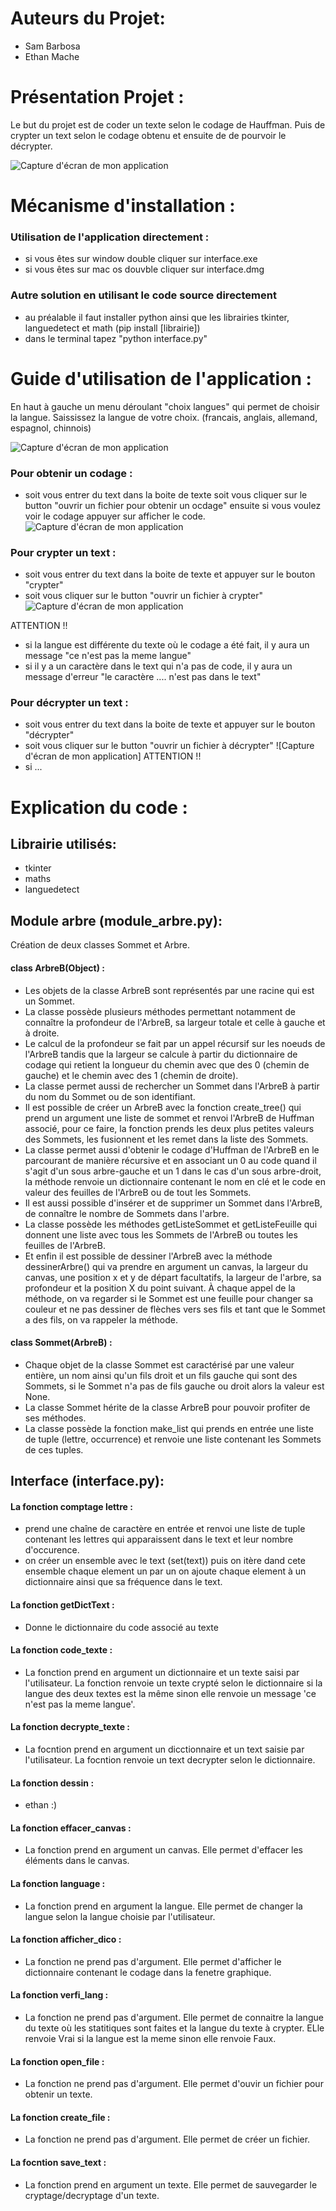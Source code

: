 # Auteurs du Projet:

- Sam Barbosa
- Ethan Mache

# Présentation Projet :

Le but du projet est de coder un texte selon le codage de Hauffman. Puis de crypter un text selon le codage obtenu et ensuite de de pourvoir le décrypter.


![Capture d'écran de mon application](Screenshot%202023-04-20%20at%2016.39.08.png)

# Mécanisme d'installation :

### Utilisation de l'application directement :

* si vous êtes sur window double cliquer sur interface.exe
* si vous êtes sur mac os douvble cliquer sur interface.dmg

### Autre solution en utilisant le code source directement

* au préalable il faut installer python ainsi que les librairies tkinter, languedetect et math (pip install [librairie])
* dans le terminal tapez "python interface.py"

# Guide d'utilisation de l'application :

En haut à gauche un menu déroulant "choix langues" qui permet de choisir la langue. Saississez la langue de votre choix.
(francais, anglais, allemand, espagnol, chinnois)

![Capture d'écran de mon application](Screenshot%202023-04-20%20at%2017.26.41.png)



### Pour obtenir un codage :
- soit vous entrer du text dans la boite de texte soit vous cliquer sur le button "ouvrir un fichier pour obtenir un ocdage" ensuite si vous voulez voir le codage appuyer sur afficher le code.
![Capture d'écran de mon application](Screenshot%202023-04-20%20at%2017.49.18.png)

### Pour crypter un text : 
- soit vous entrer du text dans la boite de texte et appuyer sur le bouton "crypter"
- soit vous cliquer sur le button "ouvrir un fichier à crypter"
![Capture d'écran de mon application](Screenshot%202023-04-20%20at%2017.49.29.png)


ATTENTION !!
- si la langue est différente du texte où le codage a été fait, il y aura un message "ce n'est pas la meme langue"
- si il y a un caractère dans le text qui n'a pas de code, il y aura un message d'erreur "le caractère .... n'est pas dans le text"

### Pour décrypter un text : 
- soit vous entrer du text dans la boite de texte et appuyer sur le bouton "décrypter"
- soit vous cliquer sur le button "ouvrir un fichier à décrypter"
![Capture d'écran de mon application]
ATTENTION !!
- si ...


# Explication du code :

## Librairie utilisés:

- tkinter
- maths
- languedetect


## Module arbre (module_arbre.py):

Création de deux classes Sommet et Arbre.

#### class ArbreB(Object) : 
 * Les objets de la classe ArbreB sont représentés par une racine qui est un Sommet.
 * La classe possède plusieurs méthodes permettant notamment de connaître la profondeur de l'ArbreB, sa largeur totale et celle à gauche et à droite.
 * Le calcul de la profondeur se fait par un appel récursif sur les noeuds de l'ArbreB tandis que la largeur se calcule à partir du dictionnaire de codage qui retient la longueur du chemin avec que des 0 (chemin de gauche) et le chemin avec des 1 (chemin de droite).
 * La classe permet aussi de rechercher un Sommet dans l'ArbreB à partir du nom du Sommet ou de son identifiant.
 * Il est possible de créer un ArbreB avec la fonction create_tree() qui prend un argument une liste de sommet et renvoi l'ArbreB de Huffman associé, pour ce faire, la fonction prends les deux plus petites valeurs des Sommets, les fusionnent et les remet dans la liste des Sommets.
 * La classe permet aussi d'obtenir le codage d'Huffman de l'ArbreB en le parcourant de manière récursive et en associant un 0 au code quand il s'agit d'un sous arbre-gauche et un 1 dans le cas d'un sous arbre-droit, la méthode renvoie un dictionnaire contenant le nom en clé et le code en valeur des feuilles de l'ArbreB ou de tout les Sommets.
 * Il est aussi possible d'insérer et de supprimer un Sommet dans l'ArbreB, de connaître le nombre de Sommets dans l'arbre.
 * La classe possède les méthodes getListeSommet et getListeFeuille qui donnent une liste avec tous les Sommets de l'ArbreB ou toutes les feuilles de l'ArbreB.
 * Et enfin il est possible de dessiner l'ArbreB avec la méthode dessinerArbre() qui va prendre en argument un canvas, la largeur du canvas, une position x et y de départ facultatifs, la largeur de l'arbre, sa profondeur et la position X du point suivant. À chaque appel de la méthode, on va regarder si le Sommet est une feuille pour changer sa couleur et ne pas dessiner de flèches vers ses fils et tant que le Sommet a des fils, on va rappeler la méthode.
 
#### class Sommet(ArbreB) :
 * Chaque objet de la classe Sommet est caractérisé par une valeur entière, un nom ainsi qu'un fils droit et un fils gauche qui sont des Sommets, si le Sommet n'a pas de fils gauche ou droit alors la valeur est None.
 * La classe Sommet hérite de la classe ArbreB pour pouvoir profiter de ses méthodes.
 * La classe possède la fonction make_list qui prends en entrée une liste de tuple (lettre, occurrence) et renvoie une liste contenant les Sommets de ces tuples.


## Interface (interface.py):

 #### La fonction comptage lettre :
 
 * prend une chaîne de caractère en entrée et renvoi une liste de tuple contenant les lettres qui apparaissent dans le  text et leur nombre d'occurence.
 *  on créer un ensemble  avec le text (set(text)) puis on itère dand cete ensemble chaque element un par un on ajoute chaque element à un dictionnaire ainsi que sa fréquence dans le text.
 
 #### La fonction getDictText :
 * Donne le dictionnaire du code associé au texte

 #### La fonction code_texte :
 * La fonction prend en argument un dictionnaire et un texte saisi par l'utilisateur. La fonction renvoie un texte crypté selon le dictionnaire si la langue des deux textes est la même sinon elle renvoie un message 'ce n'est pas la meme langue'.

 #### La fonction decrypte_texte :
 * La focntion prend en argument un dicctionnaire et un text saisie par l'utilisateur. La focntion renvoie un text decrypter selon le dictionnaire.

 #### La fonction dessin :
 * ethan :)

 #### La fonction effacer_canvas :
 * La fonction prend en argument un canvas. Elle permet d'effacer les éléments dans le canvas.

 #### La fonction language :
 * La fonction prend en argument la langue. Elle permet de changer la langue selon la langue choisie par l'utilisateur.

 #### La fonction afficher_dico :
 * La fonction ne prend pas d'argument. Elle permet d'afficher le dictionnaire contenant le codage dans la fenetre graphique.

 #### La fonction verfi_lang :
 * La fonction ne prend pas d'argument. Elle permet de connaitre la langue du texte où les statitiques sont faites et la langue du texte à crypter. ELle renvoie Vrai si la langue est la meme sinon elle renvoie Faux.

 #### La fonction open_file :
 * La fonction ne prend pas d'argument. Elle permet d'ouvir un fichier pour obtenir un texte.

 #### La fonction  create_file :
 * La fonction ne prend pas d'argument. Elle permet de créer un fichier.

 #### La focntion save_text :
 * La fonction prend en argument un texte.
    Elle permet de sauvegarder le cryptage/decryptage d'un texte.
